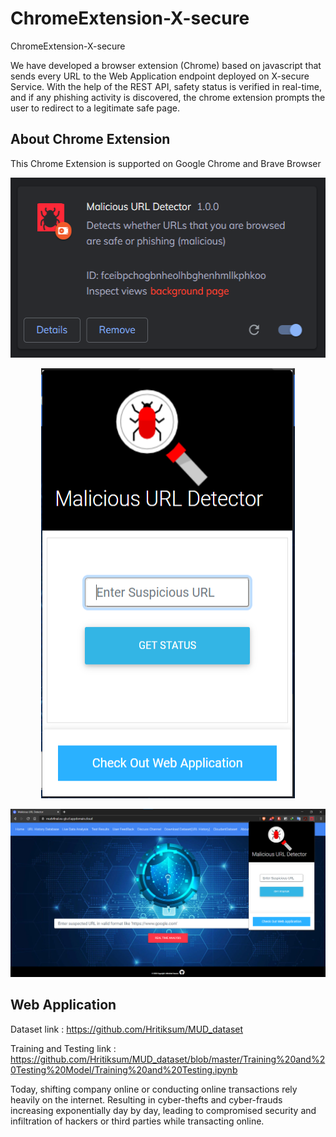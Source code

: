 # ChromeExtension-X-secure

ChromeExtension-X-secure

We have developed a browser extension (Chrome) based on javascript that sends every URL to the Web Application endpoint deployed on X-secure Service. With the help of the REST API, safety status is verified in real-time, and if any phishing activity is discovered, the chrome extension prompts the user to redirect to a legitimate safe page.

## About Chrome Extension

This Chrome Extension is supported on Google Chrome and Brave Browser

<p align="center">
  <img width="527" height="288" src="/screenshots/5.png">
  </p>
<p align="center">  
  <img width="406" height="688" src="/screenshots/2.png">
</p>

![About chrome extension](/screenshots/1.png)

## Web Application

Dataset link : https://github.com/Hritiksum/MUD_dataset

Training and Testing link : https://github.com/Hritiksum/MUD_dataset/blob/master/Training%20and%20Testing%20Model/Training%20and%20Testing.ipynb

Today, shifting company online or conducting online transactions rely heavily on the internet. Resulting in cyber-thefts and cyber-frauds increasing exponentially day by day, leading to compromised security and infiltration of hackers or third parties while transacting online.
